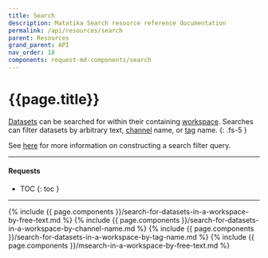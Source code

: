```yaml
---
title: Search
description: Matatika Search resource reference documentation
permalink: /api/resources/search
parent: Resources
grand_parent: API
nav_order: 10
components: request-md-components/search
---
```


# {{page.title}}

[Datasets](datasets#dataset) can be searched for within their containing [workspace](workspaces). Searches can filter datasets by arbitrary text, [channel](channels) name, or [tag](tags) name.
{: .fs-5 }

See [here]({{site.baseurl}}/api/links#search) for more information on constructing a search filter query.

---

#### Requests

- TOC
{: toc }

---

{% include {{ page.components }}/search-for-datasets-in-a-workspace-by-free-text.md %}
{% include {{ page.components }}/search-for-datasets-in-a-workspace-by-channel-name.md %}
{% include {{ page.components }}/search-for-datasets-in-a-workspace-by-tag-name.md %}
{% include {{ page.components }}/msearch-in-a-workspace-by-free-text.md %}
